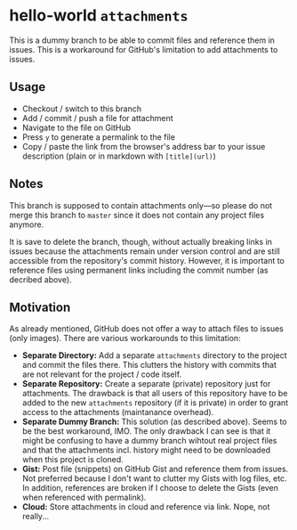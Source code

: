 # hello-world `attachments`

This is a dummy branch to be able to commit files and reference them in issues.
This is a workaround for GitHub's limitation to add attachments to issues.

## Usage

- Checkout / switch to this branch
- Add / commit / push a file for attachment
- Navigate to the file on GitHub
- Press `y` to generate a permalink to the file
- Copy / paste the link from the browser's address bar to your issue description (plain or in markdown with `[title](url)`)
 
## Notes

This branch is supposed to contain attachments only—so please do not merge this branch to `master` since it does not contain any project files anymore.

It is save to delete the branch, though, without actually breaking links in issues because the attachments remain under version control and are still accessible from the repository's commit history. However, it is important to reference files using permanent links including the commit number (as decribed above).

## Motivation

As already mentioned, GitHub does not offer a way to attach files to issues (only images).
There are various workarounds to this limitation:
- **Separate Directory:** Add a separate `attachments` directory to the project and commit the files there. This clutters the history with commits that are not relevant for the project / code itself.
- **Separate Repository:** Create a separate (private) repository just for attachments. The drawback is that all users of this repository have to be added to the new `attachments` repository (if it is private) in order to grant access to the attachments (maintanance overhead).
- **Separate Dummy Branch:** This solution (as described above). Seems to be the best workaround, IMO. The only drawback I can see is that it might be confusing to have a dummy branch wihtout real project files and that the attachments incl. history might need to be downloaded when this project is cloned.
- **Gist:** Post file (snippets) on GitHub Gist and reference them from issues. Not preferred because I don't want to clutter my Gists with log files, etc. In addition, references are broken if I choose to delete the Gists (even when referenced with permalink).
- **Cloud:** Store attachments in cloud and reference via link. Nope, not really...
